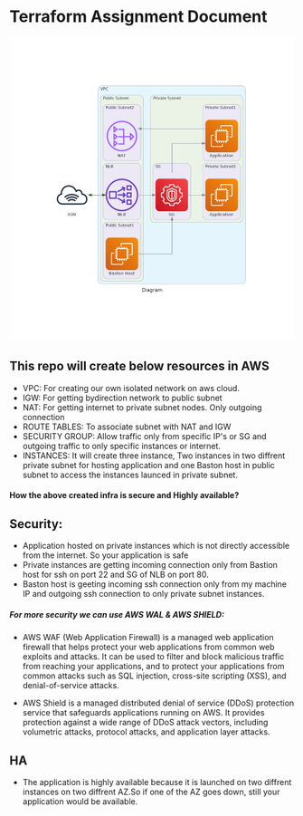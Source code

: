 # Terraform Assignment Document
![Diagram](./diagram.png)
## This repo will create below resources in AWS

- VPC: For creating our own isolated network on aws cloud.
- IGW: For getting bydirection network to public subnet
- NAT: For getting internet to private subnet nodes. Only outgoing connection
- ROUTE TABLES: To associate subnet with NAT and IGW
- SECURITY GROUP: Allow traffic only from specific IP's or SG and outgoing traffic to only specific instances or internet.
- INSTANCES: It will create three instance, Two  instances in two diffrent private subnet for hosting application and one Baston host in public subnet to access the instances launced in private subnet.


#### How the above created infra is secure and Highly available?

## Security:
- Application hosted on private instances which is not directly accessible from the internet. So your application is safe
- Private instances are getting incoming connection only from Bastion host for ssh on port 22 and SG of NLB on port 80.
- Baston host is geeting incoming ssh connection only from my machine IP and outgoing ssh connection to only private subnet instances.

##### For more security we can use AWS WAL & AWS SHIELD:
- AWS WAF (Web Application Firewall) is a managed web application firewall that helps protect your web applications from common web exploits and attacks. It can be used to filter and block malicious traffic from reaching your applications, and to protect your applications from common attacks such as SQL injection, cross-site scripting (XSS), and denial-of-service attacks.

- AWS Shield is a managed distributed denial of service (DDoS) protection service that safeguards applications running on AWS. It provides protection against a wide range of DDoS attack vectors, including volumetric attacks, protocol attacks, and application layer attacks.

## HA
- The application is highly available because it is launched on two diffrent instances on two diffrent AZ.So if one of the AZ goes down, still your application would be available.

